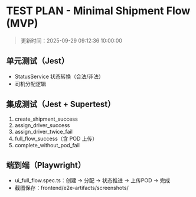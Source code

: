 # TEST PLAN - Minimal Shipment Flow (MVP)

> 更新时间：2025-09-29 09:12:36 10:00:00

## 单元测试（Jest）
- StatusService 状态转换（合法/非法）
- 司机分配逻辑

## 集成测试（Jest + Supertest）
1. create_shipment_success
2. assign_driver_success
3. assign_driver_twice_fail
4. full_flow_success（含 POD 上传）
5. complete_without_pod_fail

## 端到端（Playwright）
- ui_full_flow.spec.ts：创建 → 分配 → 状态推进 → 上传POD → 完成
- 截图保存：frontend/e2e-artifacts/screenshots/


